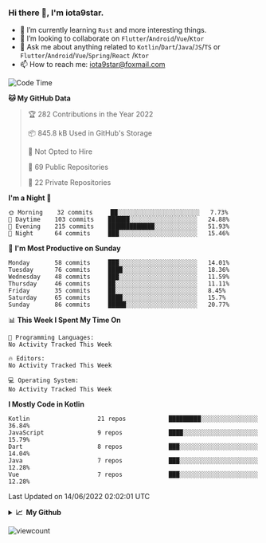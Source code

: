 ### Hi there 👋, I'm iota9star.

- 🌱 I’m currently learning `Rust` and more interesting things.
- 👯 I’m looking to collaborate on `Flutter`/`Android`/`Vue`/`Ktor`
- 💬 Ask me about anything related to `Kotlin`/`Dart`/`Java`/`JS`/`TS` or `Flutter`/`Android`/`Vue`/`Spring`/`React`
  /`Ktor`
- 📫 How to reach me: [iota9star@foxmail.com](iota9star@foxmail.com)



<!--START_SECTION:waka-->
![Code Time](http://img.shields.io/badge/Code%20Time-3%2C088%20hrs%2012%20mins-blue)

**🐱 My GitHub Data** 

> 🏆 282 Contributions in the Year 2022
 > 
> 📦 845.8 kB Used in GitHub's Storage 
 > 
> 🚫 Not Opted to Hire
 > 
> 📜 69 Public Repositories 
 > 
> 🔑 22 Private Repositories  
 > 
**I'm a Night 🦉** 

```text
🌞 Morning    32 commits     ██░░░░░░░░░░░░░░░░░░░░░░░   7.73% 
🌆 Daytime    103 commits    ██████░░░░░░░░░░░░░░░░░░░   24.88% 
🌃 Evening    215 commits    █████████████░░░░░░░░░░░░   51.93% 
🌙 Night      64 commits     ███░░░░░░░░░░░░░░░░░░░░░░   15.46%

```
📅 **I'm Most Productive on Sunday** 

```text
Monday       58 commits     ███░░░░░░░░░░░░░░░░░░░░░░   14.01% 
Tuesday      76 commits     ████░░░░░░░░░░░░░░░░░░░░░   18.36% 
Wednesday    48 commits     ███░░░░░░░░░░░░░░░░░░░░░░   11.59% 
Thursday     46 commits     ██░░░░░░░░░░░░░░░░░░░░░░░   11.11% 
Friday       35 commits     ██░░░░░░░░░░░░░░░░░░░░░░░   8.45% 
Saturday     65 commits     ████░░░░░░░░░░░░░░░░░░░░░   15.7% 
Sunday       86 commits     █████░░░░░░░░░░░░░░░░░░░░   20.77%

```


📊 **This Week I Spent My Time On** 

```text
💬 Programming Languages: 
No Activity Tracked This Week

🔥 Editors: 
No Activity Tracked This Week

💻 Operating System: 
No Activity Tracked This Week

```

**I Mostly Code in Kotlin** 

```text
Kotlin                   21 repos            █████████░░░░░░░░░░░░░░░░   36.84% 
JavaScript               9 repos             ████░░░░░░░░░░░░░░░░░░░░░   15.79% 
Dart                     8 repos             ███░░░░░░░░░░░░░░░░░░░░░░   14.04% 
Java                     7 repos             ███░░░░░░░░░░░░░░░░░░░░░░   12.28% 
Vue                      7 repos             ███░░░░░░░░░░░░░░░░░░░░░░   12.28%

```



 Last Updated on 14/06/2022 02:02:01 UTC
<!--END_SECTION:waka-->

<details>
  <summary><b>📈&nbsp;&nbsp;My Github</b></summary>
  <br>
  <img src='https://github-profile-trophy.vercel.app/?username=iota9star'>
  <img src='https://bad-apple-github-readme.vercel.app/api?show_bg=1&username=iota9star&hide_title=true'>
  <img src='http://cr-skills-chart-widget.azurewebsites.net/api/api?username=iota9star'>
</details>


![viewcount](https://count.getloli.com/get/@iota9star?theme=rule34)
